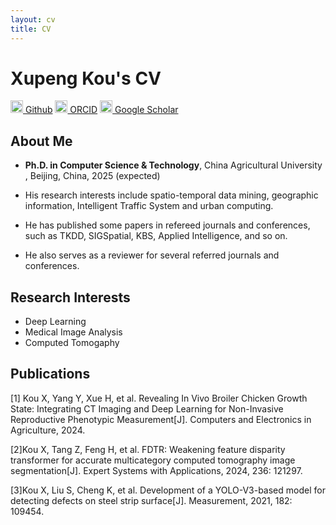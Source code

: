 ```yaml
---
layout: cv
title: CV
---
```

# Xupeng Kou's CV

<a href="https://github.com/Github-XKou"><img src="https://github.githubassets.com/assets/GitHub-Mark-ea2971cee799.png" width="20px" height="20px"> Github</a>
<a href="https://orcid.org/0000-0002-3246-6820"><img src="https://orcid.org/assets/vectors/orcid.logo.icon.svg" width="20px" height="20px"> ORCID</a>
<a href="https://scholar.google.com/citations?user=tDQGkQMAAAAJ&hl=zh-CN"><img src="https://upload.wikimedia.org/wikipedia/commons/thumb/c/c7/Google_Scholar_logo.svg/240px-Google_Scholar_logo.svg.png" width="20px" height="20px"> Google Scholar</a>

<h2>About Me</h2>
<ul>
<li>
<p><strong>Ph.D. in Computer Science & Technology</strong>, China Agricultural University , Beijing, China, 2025 (expected)</p></li>

<li>
<p>His research interests include spatio-temporal data mining, geographic information, Intelligent Traffic System and urban computing.</p></li>
<li>
<p>He has published some papers in refereed journals and conferences, such as TKDD, SIGSpatial, KBS, Applied Intelligence, and so on.</p></li>

<li>
<p>He also serves as a reviewer for several referred journals and conferences.</p></li>
</ul>

<h2>Research Interests</h2>
<ul>
<li>Deep Learning</li>
<li>Medical Image Analysis</li>
<li>Computed Tomogaphy</li>
</ul>
<h2>Publications</h2>

[1] Kou X, Yang Y, Xue H, et al. Revealing In Vivo Broiler Chicken Growth State: Integrating CT Imaging and Deep Learning for Non-Invasive Reproductive Phenotypic Measurement[J]. Computers and Electronics in Agriculture, 2024. 

[2]Kou X, Tang Z, Feng H, et al. FDTR: Weakening feature disparity transformer for accurate multicategory computed tomography image segmentation[J]. Expert Systems with Applications, 2024, 236: 121297.

[3]Kou X, Liu S, Cheng K, et al. Development of a YOLO-V3-based model for detecting defects on steel strip surface[J]. Measurement, 2021, 182: 109454.

